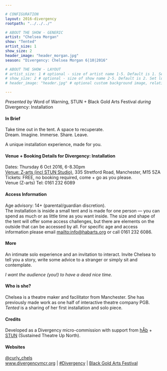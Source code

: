 ```yaml
---

# CONFIGURATION
layout: 2016-divergency
rootpath: "../../../"

# ABOUT THE SHOW - GENERIC
artist: "Chelsea Morgan"
show: "Tented"
artist_size: 1
show_size: 2
header_image: "header_morgan.jpg"
season: "Divergency: Chelsea Morgan 6|10|2016"

# ABOUT THE SHOW - LAYOUT
# artist_size: 1 # optional - size of artist name 1-5. Default is 1. Set longer names to lower values
# show_size: 2 # optional - size of show name 2-5. Default is 2. Set longer names to lower values
# header_image: "header.jpg" # optional custom background image, relative to current page

---
```

*Presented by* Word of Warning, STUN + Black Gold Arts Festival *during* Divergency: Installation                
         
#### In Brief         
Take time out in the tent. A space to recuperate.<br>Dream. Imagine. Immerse. Share. Leave.       
         
A unique installation experience, made for you.         
         
#### Venue + Booking Details for Divergency: Installation        
Dates: Thursday 6 Oct 2016, 6-8.30pm      
[Venue: Z-arts (incl STUN Studio)](http://www.z-arts.org/about-us/getting-here), 335 Stretford Road, Manchester, M15 5ZA        
Tickets: FREE, no booking required, come + go as you please.          
Venue (Z-arts) Tel: 0161 232 6089    
             
#### Access Information        
Age advisory: 14+ (parental/guardian discretion).       
The installation is inside a small tent and is made for one person — you can spend as much or as little time as you want inside. The size and shape of the tent will offer some access challenges, but there are elements on the outside that can be accessed by all. For specific age and access information please email <mailto:info@habarts.org> or call 0161 232 6086.         
         
#### More               
An intimate solo experience and an invitation to interact. Invite Chelsea to tell you a story, write some advice to a stranger or simply sit and contemplate.          
         
*I want the audience (you!) to have a dead nice time.*          
         
#### Who is she?         
Chelsea is a theatre maker and facilitator from Manchester. She has previously made work as one half of interactive theatre company PGB. *Tented* is a sharing of her first installation and solo piece.       
         
#### Credits           
Developed as a Divergency micro-commission with support from [hÅb](/hab) + <a href="http://stunlive.com" target="_blank">STUN</a> (Sustained Theatre Up North).             
         
#### Websites          
<a href="http://twitter.com/curly_chels" target="_blank">@curly_chels</a><br><a href="http://www.divergencymcr.org" target="_blank">www.divergencymcr.org</a> | <a href="http://twitter.com/hashtag/Divergency" target="_blank">#Divergency</a> | <a href="http://bgafestival.com" target="_blank">Black Gold Arts Festival</a>
